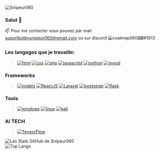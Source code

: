 <p align="left"> <img src="https://komarev.com/ghpvc/?username=Snipeur060" alt="Snipeur060" /> </p>  

### Salut 👋
 📫 Pour me contacter vous pouvez par mail suportbotbysnipeur060@gmail.com ou sur discord 💻снайпер060⌨#1913

### Les langages que je travaille:
> [![html](https://img.shields.io/badge/HTML5-E34F26?style=for-the-badge&logo=html5&logoColor=white)]()
> [![css](https://img.shields.io/badge/CSS3-1572B6?style=for-the-badge&logo=css3&logoColor=white)]()
> [![php](https://img.shields.io/badge/PHP-777BB4?style=for-the-badge&logo=php&logoColor=white)](https://www.php.net)
> [![javascript](https://img.shields.io/badge/JavaScript-323330?style=for-the-badge&logo=javascript&logoColor=F7DF1E)](https://www.javascript.com)
> [![python](https://img.shields.io/badge/Python-3776AB?style=for-the-badge&logo=python&logoColor=white)](https://www.python.org)
> [![mysql](https://img.shields.io/badge/MySQL-005C84?style=for-the-badge&logo=mysql&logoColor=white)](https://www.mysql.com)



> 
### Frameworks
> [![nodejs](https://img.shields.io/badge/Node.js-43853D?style=for-the-badge&logo=node.js&logoColor=white)](https://nodejs.org)
> [![ReactJS](https://img.shields.io/badge/-ReactJs-61DAFB?logo=react&logoColor=white&style=for-the-badge)](https://fr.reactjs.org/)
> [![Laravel](https://img.shields.io/badge/-Laravel-red?logo=laravel&logoColor=white&style=for-the-badge)](https://laravel.com/)
> [![bootstrap](https://img.shields.io/badge/Bootstrap-563D7C?style=for-the-badge&logo=bootstrap&logoColor=white)](https://getbootstrap.com/)
> [![flask](https://img.shields.io/badge/Flask-000000?style=for-the-badge&logo=flask&logoColor=white)](https://flask.palletsprojects.com/en/2.2.x/)
>
### Tools
> [![windows](https://img.shields.io/badge/Windows_11-0078D6?style=for-the-badge&logo=windows&logoColor=white)](https://www.microsoft.com/en-us/windows)
> [![linux](https://img.shields.io/badge/Linux-FCC624?style=for-the-badge&logo=linux&logoColor=black)](https://linux.org)
> [![kali](https://img.shields.io/badge/Kali-blue?style=for-the-badge&logo=kali-linux&logoColor=black)](https://www.kali.org/)
>

### AI TECH
> [![TensorFlow](https://img.shields.io/badge/TensorFlow-FF6F00?style=for-the-badge&logo=tensorflow&logoColor=white)](https://www.tensorflow.org/)


![Les Stats GitHub de Snipeur060](https://github-readme-stats.vercel.app/api?username=Snipeur060&show_icons=true&theme=cobalt)</br>
![Top Langs](https://github-readme-stats.vercel.app/api/top-langs/?username=Snipeur060)</br>

